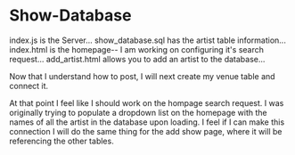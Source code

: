 # Show-Database

index.js is the Server...
show_database.sql has the artist table information...
index.html is the homepage-- I am working on configuring it's search request...
add_artist.html allows you to add an artist to the database...

Now that I understand how to post, I will next create my venue table and connect it.

At that point I feel like I should work on the hompage search request.
I was originally trying to populate a dropdown list on the homepage with the names of all the artist in the database upon loading.
I feel if I can make this connection I will do the same thing for the add show page, where it will be referencing the other tables.
